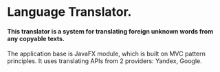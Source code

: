 Language Translator.
===================
#### This translator is a system for translating foreign unknown words from any copyable texts.

The application base is JavaFX module, which is built on MVC pattern principles. It uses translating APIs from 2 providers: Yandex, Google.
  